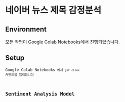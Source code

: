 # 네이버 뉴스 제목 감정분석

## Environment
모든 작업이 Google Colab Notebooks에서 진행되었습니다.

## Setup
<code>Google Colab Notebooks<code/> 에서 <code>git clone</code> 커맨드를 입력합니다


## Sentiment Analysis Model

